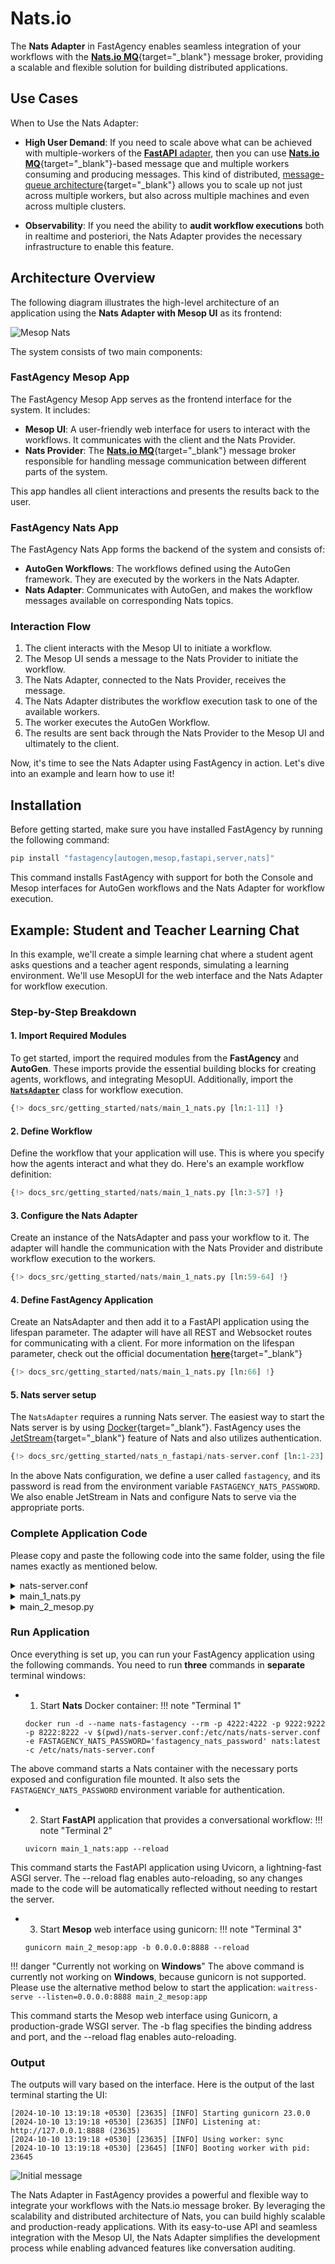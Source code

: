 # Nats.io

The **Nats Adapter** in FastAgency enables seamless integration of your workflows with the [**Nats.io MQ**](https://nats.io/){target="_blank"} message broker, providing a scalable and flexible solution for building distributed applications.

## Use Cases

When to Use the Nats Adapter:

- **High User Demand**: If you need to scale above what can be achieved with multiple-workers of the [**FastAPI** adapter](../fastapi/index.md), then you can use [**Nats.io MQ**](https://nats.io/){target="_blank"}-based message que and multiple workers consuming and producing messages. This kind of distributed, [message-queue architecture](https://en.wikipedia.org/wiki/Message_queue){target="_blank"} allows you to scale up not just across multiple workers, but also across multiple machines and even across multiple clusters.

- **Observability**: If you need the ability to **audit workflow executions** both in realtime and posteriori, the Nats Adapter provides the necessary infrastructure to enable this feature.

## Architecture Overview

The following diagram illustrates the high-level architecture of an application using the **Nats Adapter with Mesop UI** as its frontend:


![Mesop Nats](../images/mesop_nats.png)

The system consists of two main components:

### FastAgency Mesop App

The FastAgency Mesop App serves as the frontend interface for the system. It includes:

- **Mesop UI**: A user-friendly web interface for users to interact with the workflows. It communicates with the client and the Nats Provider.
- **Nats Provider**: The [**Nats.io MQ**](https://nats.io/){target="_blank"} message broker responsible for handling message communication between different parts of the system.

This app handles all client interactions and presents the results back to the user.

### FastAgency Nats App

The FastAgency Nats App forms the backend of the system and consists of:

- **AutoGen Workflows**: The workflows defined using the AutoGen framework. They are executed by the workers in the Nats Adapter.
- **Nats Adapter**: Communicates with AutoGen, and makes the workflow messages available on corresponding Nats topics.

### Interaction Flow

1. The client interacts with the Mesop UI to initiate a workflow.
2. The Mesop UI sends a message to the Nats Provider to initiate the workflow.
3. The Nats Adapter, connected to the Nats Provider, receives the message.
4. The Nats Adapter distributes the workflow execution task to one of the available workers.
5. The worker executes the AutoGen Workflow.
6. The results are sent back through the Nats Provider to the Mesop UI and ultimately to the client.


Now, it's time to see the Nats Adapter using FastAgency in action. Let's dive into an example and learn how to use it!

## Installation

Before getting started, make sure you have installed FastAgency by running the following command:

```bash
pip install "fastagency[autogen,mesop,fastapi,server,nats]"
```

This command installs FastAgency with support for both the Console and Mesop interfaces for AutoGen workflows and the Nats Adapter for workflow execution.

## Example: Student and Teacher Learning Chat

In this example, we'll create a simple learning chat where a student agent asks questions and a teacher agent responds, simulating a learning environment.  We'll use MesopUI for the web interface and the Nats Adapter for workflow execution.

### Step-by-Step Breakdown

#### 1. **Import Required Modules**

To get started, import the required modules from the **FastAgency** and **AutoGen**. These imports provide the essential building blocks for creating agents, workflows, and integrating MesopUI. Additionally, import the [**`NatsAdapter`**](../../../api/fastagency/adapters/nats/NatsAdapter.md) class for workflow execution.

```python hl_lines="9"
{!> docs_src/getting_started/nats/main_1_nats.py [ln:1-11] !}
```

#### 2. **Define Workflow**

Define the workflow that your application will use. This is where you specify how the agents interact and what they do. Here's an example workflow definition:

```python
{!> docs_src/getting_started/nats/main_1_nats.py [ln:3-57] !}
```

#### 3. **Configure the Nats Adapter**

Create an instance of the NatsAdapter and pass your workflow to it. The adapter will handle the communication with the Nats Provider and distribute workflow execution to the workers.

```python
{!> docs_src/getting_started/nats/main_1_nats.py [ln:59-64] !}
```

#### 4. **Define FastAgency Application**

Create an NatsAdapter and then add it to a FastAPI application using the lifespan parameter. The adapter will have all REST and Websocket routes for communicating with a client. For more information on the lifespan parameter, check out the official documentation [**here**](https://fastapi.tiangolo.com/advanced/events/){target="_blank"}

```python
{!> docs_src/getting_started/nats/main_1_nats.py [ln:66] !}
```

#### 5. **Nats server setup**

The `NatsAdapter` requires a running Nats server. The easiest way to start the Nats server is by using [Docker](https://www.docker.com/){target="_blank"}. FastAgency uses the [JetStream](https://docs.nats.io/nats-concepts/jetstream){target="_blank"} feature of Nats and also utilizes authentication.

```python hl_lines="1 3 6 11 17"
{!> docs_src/getting_started/nats_n_fastapi/nats-server.conf [ln:1-23]!}
```

In the above Nats configuration, we define a user called `fastagency`, and its password is read from the environment variable `FASTAGENCY_NATS_PASSWORD`. We also enable JetStream in Nats and configure Nats to serve via the appropriate ports.

### Complete Application Code

Please copy and paste the following code into the same folder, using the file names exactly as mentioned below.

<details>
    <summary>nats-server.conf</summary>
    ```python
    {!> docs_src/getting_started/nats_n_fastapi/nats-server.conf !}
    ```
</details>

<details>
    <summary>main_1_nats.py</summary>
    ```python
    {!> docs_src/getting_started/nats/main_1_nats.py !}
    ```
</details>

<details>
    <summary>main_2_mesop.py</summary>
    ```python
    {!> docs_src/getting_started/nats/main_2_mesop.py !}
    ```
</details>

### Run Application

Once everything is set up, you can run your FastAgency application using the following commands. You need to run **three** commands in **separate** terminal windows:

- 1. Start **Nats** Docker container:
!!! note "Terminal 1"
    ```
    docker run -d --name nats-fastagency --rm -p 4222:4222 -p 9222:9222 -p 8222:8222 -v $(pwd)/nats-server.conf:/etc/nats/nats-server.conf -e FASTAGENCY_NATS_PASSWORD='fastagency_nats_password' nats:latest -c /etc/nats/nats-server.conf
    ```

The above command starts a Nats container with the necessary ports exposed and configuration file mounted. It also sets the `FASTAGENCY_NATS_PASSWORD` environment variable for authentication.

 - 2. Start **FastAPI** application that provides a conversational workflow:
!!! note "Terminal 2"
    ```
    uvicorn main_1_nats:app --reload
    ```

This command starts the FastAPI application using Uvicorn, a lightning-fast ASGI server. The --reload flag enables auto-reloading, so any changes made to the code will be automatically reflected without needing to restart the server.

- 3. Start **Mesop** web interface using gunicorn:
!!! note "Terminal 3"
    ```
    gunicorn main_2_mesop:app -b 0.0.0.0:8888 --reload
    ```

!!! danger "Currently not working on **Windows**"
    The above command is currently not working on **Windows**, because gunicorn is not supported. Please use the alternative method below to start the application:
    ```
    waitress-serve --listen=0.0.0.0:8888 main_2_mesop:app
    ```

This command starts the Mesop web interface using Gunicorn, a production-grade WSGI server. The -b flag specifies the binding address and port, and the --reload flag enables auto-reloading.

### Output

The outputs will vary based on the interface. Here is the output of the last terminal starting the UI:

```console
[2024-10-10 13:19:18 +0530] [23635] [INFO] Starting gunicorn 23.0.0
[2024-10-10 13:19:18 +0530] [23635] [INFO] Listening at: http://127.0.0.1:8888 (23635)
[2024-10-10 13:19:18 +0530] [23635] [INFO] Using worker: sync
[2024-10-10 13:19:18 +0530] [23645] [INFO] Booting worker with pid: 23645
```

![Initial message](../../../getting-started/images/chat.png)

The Nats Adapter in FastAgency provides a powerful and flexible way to integrate your workflows with the Nats.io message broker. By leveraging the scalability and distributed architecture of Nats, you can build highly scalable and production-ready applications. With its easy-to-use API and seamless integration with the Mesop UI, the Nats Adapter simplifies the development process while enabling advanced features like conversation auditing.

